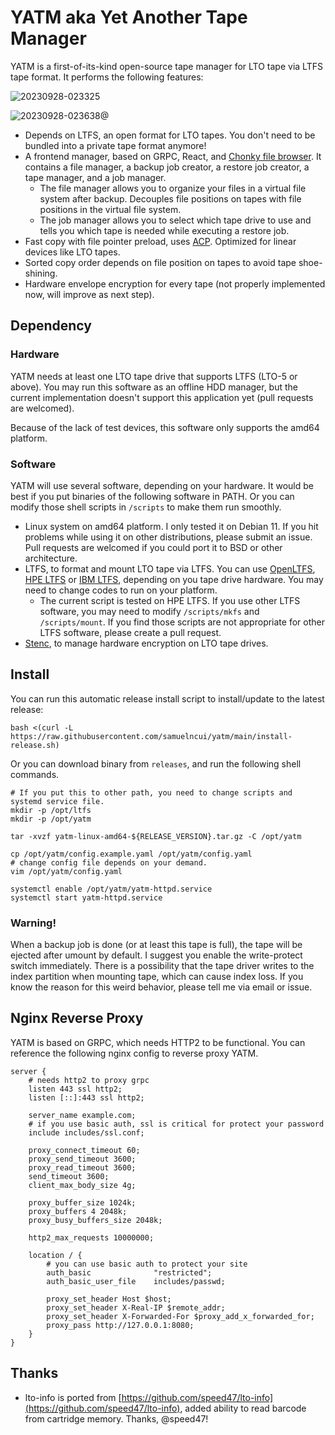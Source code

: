 # YATM aka Yet Another Tape Manager

YATM is a first-of-its-kind open-source tape manager for LTO tape via LTFS tape format. It performs the following features:

![20230928-023325](https://github.com/samuelncui/yatm/assets/7183284/1f48dfaa-1fb5-40fd-9179-1d7dc9647f84)

![20230928-023638@](https://github.com/samuelncui/yatm/assets/7183284/913e1b38-bb7e-470f-b1cf-7f08499eded1)

- Depends on LTFS, an open format for LTO tapes. You don't need to be bundled into a private tape format anymore!
- A frontend manager, based on GRPC, React, and [Chonky file browser](https://github.com/TimboKZ/Chonky). It contains a file manager, a backup job creator, a restore job creator, a tape manager, and a job manager.
  - The file manager allows you to organize your files in a virtual file system after backup. Decouples file positions on tapes with file positions in the virtual file system.
  - The job manager allows you to select which tape drive to use and tells you which tape is needed while executing a restore job.
- Fast copy with file pointer preload, uses [ACP](https://github.com/samuelncui/acp). Optimized for linear devices like LTO tapes.
- Sorted copy order depends on file position on tapes to avoid tape shoe-shining.
- Hardware envelope encryption for every tape (not properly implemented now, will improve as next step).

## Dependency

### Hardware

YATM needs at least one LTO tape drive that supports LTFS (LTO-5 or above). You may run this software as an offline HDD manager, but the current implementation doesn't support this application yet (pull requests are welcomed).

Because of the lack of test devices, this software only supports the amd64 platform.

### Software

YATM will use several software, depending on your hardware. It would be best if you put binaries of the following software in PATH. Or you can modify those shell scripts in `/scripts` to make them run smoothly.

- Linux system on amd64 platform. I only tested it on Debian 11. If you hit problems while using it on other distributions, please submit an issue. Pull requests are welcomed if you could port it to BSD or other architecture.
- LTFS, to format and mount LTO tape via LTFS. You can use [OpenLTFS](https://github.com/LinearTapeFileSystem/ltfs), [HPE LTFS](https://github.com/nix-community/hpe-ltfs) or [IBM LTFS](https://www.ibm.com/docs/en/spectrum-archive-le?topic=tools-downloading-ltfs), depending on you tape drive hardware. You may need to change codes to run on your platform.
  - The current script is tested on HPE LTFS. If you use other LTFS software, you may need to modify `/scripts/mkfs` and `/scripts/mount`. If you find those scripts are not appropriate for other LTFS software, please create a pull request.
- [Stenc](https://github.com/scsitape/stenc), to manage hardware encryption on LTO tape drives.

## Install

You can run this automatic release install script to install/update to the latest release:

```shell
bash <(curl -L https://raw.githubusercontent.com/samuelncui/yatm/main/install-release.sh)
```

Or you can download binary from `releases`, and run the following shell commands.

```shell
# If you put this to other path, you need to change scripts and systemd service file.
mkdir -p /opt/ltfs
mkdir -p /opt/yatm

tar -xvzf yatm-linux-amd64-${RELEASE_VERSION}.tar.gz -C /opt/yatm

cp /opt/yatm/config.example.yaml /opt/yatm/config.yaml
# change config file depends on your demand.
vim /opt/yatm/config.yaml

systemctl enable /opt/yatm/yatm-httpd.service
systemctl start yatm-httpd.service
```

### Warning!

When a backup job is done (or at least this tape is full), the tape will be ejected after umount by default. I suggest you enable the write-protect switch immediately. There is a possibility that the tape driver writes to the index partition when mounting tape, which can cause index loss. If you know the reason for this weird behavior, please tell me via email or issue.

## Nginx Reverse Proxy

YATM is based on GRPC, which needs HTTP2 to be functional. You can reference the following nginx config to reverse proxy YATM.

```nginx config
server {
    # needs http2 to proxy grpc
    listen 443 ssl http2;
    listen [::]:443 ssl http2;

    server_name example.com;
    # if you use basic auth, ssl is critical for protect your password
    include includes/ssl.conf;

    proxy_connect_timeout 60;
    proxy_send_timeout 3600;
    proxy_read_timeout 3600;
    send_timeout 3600;
    client_max_body_size 4g;

    proxy_buffer_size 1024k;
    proxy_buffers 4 2048k;
    proxy_busy_buffers_size 2048k;

    http2_max_requests 10000000;

    location / {
        # you can use basic auth to protect your site
        auth_basic              "restricted";
        auth_basic_user_file    includes/passwd;

        proxy_set_header Host $host;
        proxy_set_header X-Real-IP $remote_addr;
        proxy_set_header X-Forwarded-For $proxy_add_x_forwarded_for;
        proxy_pass http://127.0.0.1:8080;
    }
}
```

## Thanks

- lto-info is ported from [https://github.com/speed47/lto-info](https://github.com/speed47/lto-info), added ability to read barcode from cartridge memory. Thanks, @speed47!
